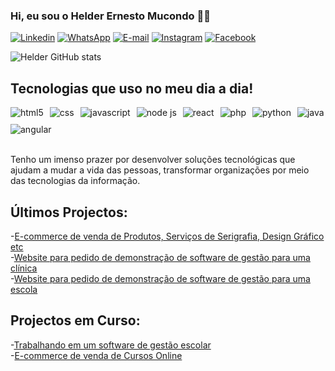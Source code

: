 ### Hi, eu sou o Helder Ernesto Mucondo 👋🏾

[![Linkedin](https://img.shields.io/badge/LinkedIn-0077B5?style=for-the-badge&logo=linkedin&logoColor=white)](https://www.linkedin.com/in/helder-mucondo-b02818239/)
[![WhatsApp](https://img.shields.io/badge/WhatsApp-25D366?style=for-the-badge&logo=whatsapp&logoColor=white)](https://wa.me/258845736245)
[![E-mail](https://img.shields.io/badge/E--mail-D14836?style=for-the-badge&logo=gmail&logoColor=white)](mailto:heldermucondo@gmail.com)
[![Instagram](https://img.shields.io/badge/Instagram-E4405F?style=for-the-badge&logo=instagram&logoColor=white)](https://www.instagram.com/helder_mucondo/)
[![Facebook](https://img.shields.io/badge/Facebook-1877F2?style=for-the-badge&logo=facebook&logoColor=white)](https://web.facebook.com/helder.Oapaixonado)


![Helder GitHub stats](https://github-readme-stats.vercel.app/api?username=HelderMucondo33&show_icons=true&theme=dracula&count_private=true)



## Tecnologias que uso no meu dia a dia!

<div style="display: flex; gap: 10px; flex-wrap: wrap;">
    <img align="center" alt="html5" src="https://img.shields.io/badge/HTML5-E34F26?style=for-the-badge&logo=html5&logoColor=white" />
    <img align="center" alt="css" src="https://img.shields.io/badge/CSS3-1572B6?style=for-the-badge&logo=css3&logoColor=white" /> 
    <img align="center" alt="javascript" src="https://img.shields.io/badge/JavaScript-F7DF1E?style=for-the-badge&logo=javascript&logoColor=black" /> 
    <img align="center" alt="node js" src="https://img.shields.io/badge/Node.js-43853D?style=for-the-badge&logo=node.js&logoColor=white" /> 
    <img align="center" alt="react" src="https://img.shields.io/badge/React-20232A?style=for-the-badge&logo=react&logoColor=61DAFB" /> 
    <img align="center" alt="php" src="https://img.shields.io/badge/PHP-777BB4?style=for-the-badge&logo=php&logoColor=white" /> 
    <img align="center" alt="python" src="https://img.shields.io/badge/Python-3776AB?style=for-the-badge&logo=python&logoColor=white" />
    <img align="center" alt="java" src="https://img.shields.io/badge/Java-007396?style=for-the-badge&logo=java&logoColor=white" />
    <img align="center" alt="angular" src="https://img.shields.io/badge/Angular-DD0031?style=for-the-badge&logo=angular&logoColor=white" /> 
</div> <br/>

Tenho um imenso prazer por desenvolver soluções tecnológicas que ajudam a mudar a vida das pessoas, transformar organizações por meio das tecnologias da informação.

## Últimos Projectos:

-[E-commerce de venda de Produtos, Serviços de Serigrafia, Design Gráfico etc](https://cnservicos.co.mz/)<br/>
-[Website para pedido de demonstração de software de gestão para uma clínica](https://oclinic.co.mz/)<br/>
-[Website para pedido de demonstração de software de gestão para uma escola](https://hakademic.co.mz/)<br/>


## Projectos em Curso:
-[Trabalhando em um software de gestão escolar]()<br/>
-[E-commerce de venda de Cursos Online](https://babilonia.co.mz/)<br/>


